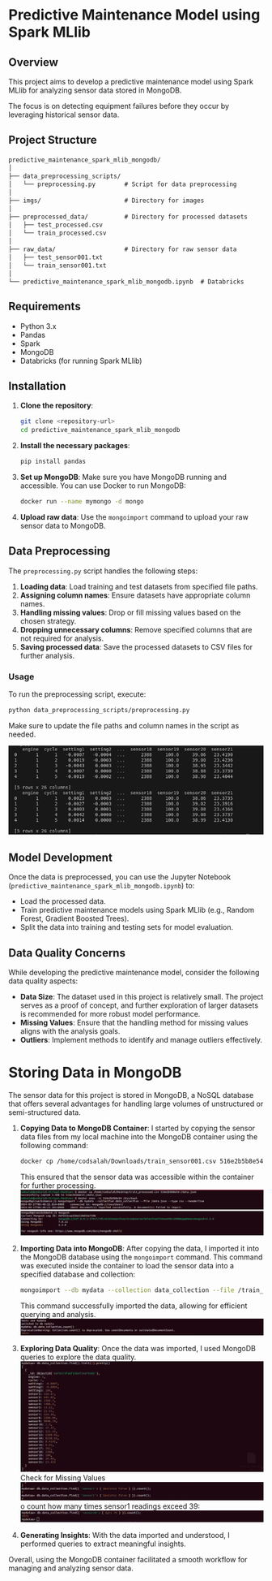 # Predictive Maintenance Model using Spark MLlib

## Overview

This project aims to develop a predictive maintenance model using Spark MLlib for analyzing sensor data stored in MongoDB.

 The focus is on detecting equipment failures before they occur by leveraging historical sensor data.

## Project Structure

```
predictive_maintenance_spark_mlib_mongodb/
│
├── data_preprocessing_scripts/
│   └── preprocessing.py        # Script for data preprocessing
│
├── imgs/                       # Directory for images
│
├── preprocessed_data/          # Directory for processed datasets
│   ├── test_processed.csv
│   └── train_processed.csv
│
├── raw_data/                   # Directory for raw sensor data
│   ├── test_sensor001.txt
│   └── train_sensor001.txt
│
└── predictive_maintenance_spark_mlib_mongodb.ipynb  # Databricks  
```

## Requirements

- Python 3.x
- Pandas
- Spark
- MongoDB
- Databricks (for running Spark MLlib)

## Installation

1. **Clone the repository**:
   ```bash
   git clone <repository-url>
   cd predictive_maintenance_spark_mlib_mongodb
   ```

2. **Install the necessary packages**:
   ```bash
   pip install pandas
   ```

3. **Set up MongoDB**:
   Make sure you have MongoDB running and accessible. You can use Docker to run MongoDB:
   ```bash
   docker run --name mymongo -d mongo
   ```

4. **Upload raw data**:
   Use the `mongoimport` command to upload your raw sensor data to MongoDB.

## Data Preprocessing

The `preprocessing.py` script handles the following steps:

1. **Loading data**: Load training and test datasets from specified file paths.
2. **Assigning column names**: Ensure datasets have appropriate column names.
3. **Handling missing values**: Drop or fill missing values based on the chosen strategy.
4. **Dropping unnecessary columns**: Remove specified columns that are not required for analysis.
5. **Saving processed data**: Save the processed datasets to CSV files for further analysis.

### Usage

To run the preprocessing script, execute:

```bash
python data_preprocessing_scripts/preprocessing.py
```
Make sure to update the file paths and column names in the script as needed.

![alt text](imgs/image.png)


## Model Development

Once the data is preprocessed, you can use the Jupyter Notebook (`predictive_maintenance_spark_mlib_mongodb.ipynb`) to:

- Load the processed data.
- Train predictive maintenance models using Spark MLlib (e.g., Random Forest, Gradient Boosted Trees).
- Split the data into training and testing sets for model evaluation.

## Data Quality Concerns

While developing the predictive maintenance model, consider the following data quality aspects:
- **Data Size**: The dataset used in this project is relatively small. The project serves as a proof of concept, and further exploration of larger datasets is recommended for more robust model performance.
- **Missing Values**: Ensure that the handling method for missing values aligns with the analysis goals.
- **Outliers**: Implement methods to identify and manage outliers effectively.

# Storing Data in MongoDB

The sensor data for this project is stored in MongoDB, a NoSQL database that offers several advantages for handling large volumes of unstructured or semi-structured data.

1. **Copying Data to MongoDB Container**: 
   I started by copying the sensor data files from my local machine into the MongoDB container using the following command:
   ```bash
   docker cp /home/codsalah/Downloads/train_sensor001.csv 516e2b5b8e54:/train_sensor001.csv
   ```
   This ensured that the sensor data was accessible within the container for further processing.
![alt text](<imgs/image copy.png>)
![alt text](<imgs/image copy 2.png>)
2. **Importing Data into MongoDB**: 
   After copying the data, I imported it into the MongoDB database using the `mongoimport` command. This command was executed inside the container to load the sensor data into a specified database and collection:
   ```bash
   mongoimport --db mydata --collection data_collection --file /train_sensor001.csv --type csv --headerline
   ```
   This command successfully imported the data, allowing for efficient querying and analysis.
![alt text](<imgs/image copy 3.png>)


3. **Exploring Data Quality**: 
   Once the data was imported, I used MongoDB queries to explore the data quality. 
![alt text](imgs/image1.png)
Check for Missing Values
![alt text](imgs/imagez.png)
o count how many times sensor1 readings exceed 39:
![alt text](imgs/imagex.png)

4. **Generating Insights**: 
   With the data imported and understood, I performed queries to extract meaningful insights. 

Overall, using the MongoDB container facilitated a smooth workflow for managing and analyzing sensor data.





